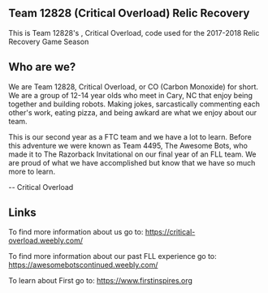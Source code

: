 ## Team 12828 (Critical Overload) Relic Recovery
This is Team 12828's , Critical Overload, code used for the 2017-2018 Relic Recovery Game Season

## Who are we?
We are Team 12828, Critical Overload, or CO (Carbon Monoxide) for short. We are a group of 12-14 year olds who meet in Cary, NC that enjoy being together and building robots. Making jokes, sarcastically commenting each other's work, eating pizza, and being awkard are what we enjoy about our team.

This is our second year as a FTC team and we have a lot to learn. Before this adventure we were known as Team 4495, The Awesome Bots, who made it to The Razorback Invitational on our final year of an FLL team. We are proud of what we have accomplished but know that we have so much more to learn.

--
Critical Overload


## Links
To find more information about us go to: https://critical-overload.weebly.com/

To find more information about our past FLL experience go to: https://awesomebotscontinued.weebly.com/

To learn about First go to: https://www.firstinspires.org



